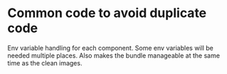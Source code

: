 # Common code to avoid duplicate code 
Env variable handling for each component. Some env variables will be needed multiple places. Also makes the bundle manageable at the same time as the clean images.